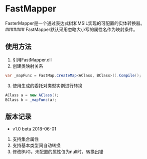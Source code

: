 FastMapper
=======
FasterMapper是一个通过表达式树和MSIL实现的可配置的实体转换器。
#######
FastMapper默认采用忽略大小写的属性名作为映射条件。

使用方法
-----------
1. 引用FastMapper.dll
2. 创建类映射关系
```csharp
var _mapFunc = FastMap.CreateMap<AClass, BClass>().Compile();
```
3. 使用生成的委托对类型实例进行转换
```csharp
AClass a = new AClass();
BClass b = _mapFunc(a);
```

版本记录
-----------
* v1.0 beta 2018-06-01
1. 支持集合属性
2. 支持基本类型间自动转换
3. 修改BUG，未配置的属性值为null时，转换出错
